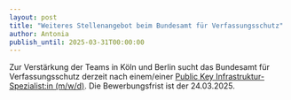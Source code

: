 ```yaml
---
layout: post
title: "Weiteres Stellenangebot beim Bundesamt für Verfassungsschutz"
author: Antonia
publish_until: 2025-03-31T00:00:00
---
```

Zur Verstärkung der Teams in Köln und Berlin sucht das Bundesamt für Verfassungsschutz derzeit nach einem/einer
[Public Key Infrastruktur-Spezialist:in (m/w/d)](/dokumente/ausschreibungen_jobboerse/2025-02-12-bfv.pdf). 
Die Bewerbungsfrist ist der 24.03.2025. 
